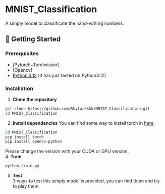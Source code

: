 # MNIST_Classification

A simply model to classificate the hand-writing numbers.

## 🚀 Getting Started

### Prerequisites
- [Pytorch+Torchvision]
- [Opencv]
- [Python 3.12](https://www.python.org/) (It has just tested on Python3.12)

### Installation

1. **Clone the repository**
```bash
git clone https://github.com/Skylarkkkk/MNIST_Classification.git
cd MNIST_Classification
```

2. **Install dependencies**
You can find some way to install torch in [here](https://pytorch.org/).
```bash
cd MNIST_Classification
pip install torch
pip install opencv-python
```
Please change the version with your CUDA or GPU version.  
4. **Train**
```bash
python train.py
```
5. **Test**  
3 ways to test this simply model is provided, you can find them and try to play them.
